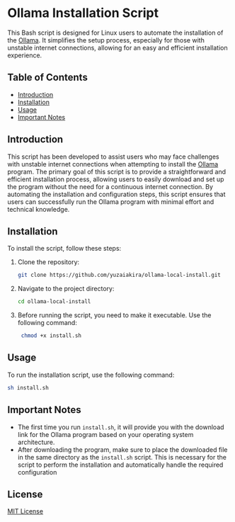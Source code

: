 # Ollama Installation Script

This Bash script is designed for Linux users to automate the installation of the [Ollama](https://github.com/ollama/ollama). It simplifies the setup process, especially for those with unstable internet connections, allowing for an easy and efficient installation experience.



## Table of Contents

- [Introduction](#introduction)
- [Installation](#installation)
- [Usage](#usage)
- [Important Notes](#important-notes)

## Introduction

This script has been developed to assist users who may face challenges with unstable internet connections when attempting to install the [Ollama](https://github.com/ollama/ollama) program. The primary goal of this script is to provide a straightforward and efficient installation process, allowing users to easily download and set up the program without the need for a continuous internet connection. By automating the installation and configuration steps, this script ensures that users can successfully run the Ollama program with minimal effort and technical knowledge.


## Installation

To install the script, follow these steps:

1. Clone the repository:
   ```bash
   git clone https://github.com/yuzaiakira/ollama-local-install.git
   ```
2. Navigate to the project directory:
   ```bash
   cd ollama-local-install
   ```
3. Before running the script, you need to make it executable. Use the following command:
   ```bash
    chmod +x install.sh
   ```
## Usage

To run the installation script, use the following command:

```bash
sh install.sh
```

## Important Notes

- The first time you run `install.sh`, it will provide you with the download link for the Ollama program based on your operating system architecture.
- After downloading the program, make sure to place the downloaded file in the same directory as the `install.sh` script. This is necessary for the script to perform the installation and automatically handle the required configuration


## License

[MIT License](https://choosealicense.com/licenses/mit/) 


